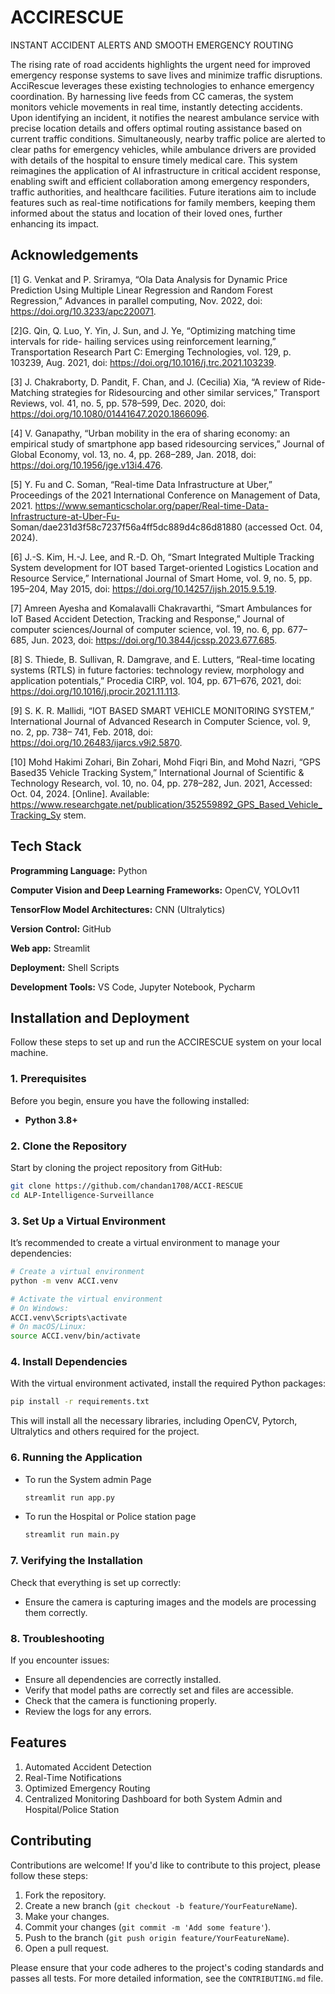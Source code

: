 
# ACCIRESCUE
INSTANT ACCIDENT
ALERTS AND SMOOTH EMERGENCY
ROUTING

The rising rate of road accidents highlights the urgent need for improved emergency
response systems to save lives and minimize traffic disruptions. AcciRescue leverages
these existing technologies to enhance emergency coordination. By harnessing live feeds
from CC cameras, the system monitors vehicle movements in real time, instantly detecting
accidents. Upon identifying an incident, it notifies the nearest ambulance service with
precise location details and offers optimal routing assistance based on current traffic
conditions. Simultaneously, nearby traffic police are alerted to clear paths for emergency
vehicles, while ambulance drivers are provided with details of the hospital to ensure timely
medical care.
This system reimagines the application of AI infrastructure in critical accident response,
enabling swift and efficient collaboration among emergency responders, traffic authorities,
and healthcare facilities. Future iterations aim to include features such as real-time
notifications for family members, keeping them informed about the status and location of
their loved ones, further enhancing its impact.

## Acknowledgements

[1] G. Venkat and P. Sriramya, “Ola Data Analysis for Dynamic Price Prediction Using
Multiple Linear Regression and Random Forest Regression,” Advances in parallel
computing, Nov. 2022, doi: https://doi.org/10.3233/apc220071.

[2]G. Qin, Q. Luo, Y. Yin, J. Sun, and J. Ye, “Optimizing matching time intervals for ride-
hailing services using reinforcement learning,” Transportation Research Part C: Emerging
Technologies, vol. 129, p. 103239, Aug. 2021, doi:
https://doi.org/10.1016/j.trc.2021.103239.

[3] J. Chakraborty, D. Pandit, F. Chan, and J. (Cecilia) Xia, “A review of Ride-Matching
strategies for Ridesourcing and other similar services,” Transport Reviews, vol. 41, no. 5,
pp. 578–599, Dec. 2020, doi: https://doi.org/10.1080/01441647.2020.1866096.

[4] V. Ganapathy, “Urban mobility in the era of sharing economy: an empirical study of
smartphone app based ridesourcing services,” Journal of Global Economy, vol. 13, no. 4,
pp. 268–289, Jan. 2018, doi: https://doi.org/10.1956/jge.v13i4.476.

[5] Y. Fu and C. Soman, “Real-time Data Infrastructure at Uber,” Proceedings of the 2021
International Conference on Management of Data, 2021.
https://www.semanticscholar.org/paper/Real-time-Data-Infrastructure-at-Uber-Fu-
Soman/dae231d3f58c7237f56a4ff5dc889d4c86d81880 (accessed Oct. 04, 2024).

[6] J.-S. Kim, H.-J. Lee, and R.-D. Oh, “Smart Integrated Multiple Tracking System
development for IOT based Target-oriented Logistics Location and Resource Service,”
International Journal of Smart Home, vol. 9, no. 5, pp. 195–204, May 2015, doi:
https://doi.org/10.14257/ijsh.2015.9.5.19.

[7] Amreen Ayesha and Komalavalli Chakravarthi, “Smart Ambulances for IoT Based
Accident Detection, Tracking and Response,” Journal of computer sciences/Journal of
computer science, vol. 19, no. 6, pp. 677–685, Jun. 2023, doi:
https://doi.org/10.3844/jcssp.2023.677.685.

[8] S. Thiede, B. Sullivan, R. Damgrave, and E. Lutters, “Real-time locating systems
(RTLS) in future factories: technology review, morphology and application potentials,”
Procedia CIRP, vol. 104, pp. 671–676, 2021, doi:
https://doi.org/10.1016/j.procir.2021.11.113.

[9] S. K. R. Mallidi, “IOT BASED SMART VEHICLE MONITORING SYSTEM,”
International Journal of Advanced Research in Computer Science, vol. 9, no. 2, pp. 738–
741, Feb. 2018, doi: https://doi.org/10.26483/ijarcs.v9i2.5870.

[10] Mohd Hakimi Zohari, Bin Zohari, Mohd Fiqri Bin, and Mohd Nazri, “GPS Based35
Vehicle Tracking System,” International Journal of Scientific & Technology Research, vol.
10, no. 04, pp. 278–282, Jun. 2021, Accessed: Oct. 04, 2024. [Online]. Available:
https://www.researchgate.net/publication/352559892_GPS_Based_Vehicle_Tracking_Sy
stem.

## Tech Stack


**Programming Language:** Python

**Computer Vision and Deep Learning Frameworks:** OpenCV, YOLOv11


**TensorFlow
Model Architectures:** CNN (Ultralytics)

**Version Control:** GitHub

**Web app:** Streamlit

**Deployment:** Shell Scripts

**Development Tools:**
VS Code,
Jupyter Notebook,
Pycharm
## Installation and Deployment

Follow these steps to set up and run the ACCIRESCUE system on your local machine.

### 1. Prerequisites
Before you begin, ensure you have the following installed:
- **Python 3.8+**

### 2. Clone the Repository

Start by cloning the project repository from GitHub:

```bash
git clone https://github.com/chandan1708/ACCI-RESCUE
cd ALP-Intelligence-Surveillance
```
### 3. Set Up a Virtual Environment

It’s recommended to create a virtual environment to manage your dependencies:

```bash
# Create a virtual environment
python -m venv ACCI.venv

# Activate the virtual environment
# On Windows:
ACCI.venv\Scripts\activate
# On macOS/Linux:
source ACCI.venv/bin/activate
```

### 4. Install Dependencies
With the virtual environment activated, install the required Python packages:

```bash
pip install -r requirements.txt
```

This will install all the necessary libraries, including OpenCV, Pytorch, Ultralytics and others required for the project.

### 6. Running the Application

- To run the System admin Page
  ```bash
  streamlit run app.py
  ```
- To run the Hospital or Police station page
    ```bash
    streamlit run main.py
    ```

### 7. Verifying the Installation

Check that everything is set up correctly:

- Ensure the camera is capturing images and the models are processing them correctly.

### 8. Troubleshooting

If you encounter issues:

- Ensure all dependencies are correctly installed.
- Verify that model paths are correctly set and files are accessible.
- Check that the camera is functioning properly.
- Review the logs for any errors.

## Features

1. Automated Accident Detection
2. Real-Time Notifications
3. Optimized Emergency Routing
4. Centralized Monitoring Dashboard for both System Admin and Hospital/Police Station

## Contributing



Contributions are welcome! If you'd like to contribute to this project, please follow these steps:

1. Fork the repository.
2. Create a new branch (`git checkout -b feature/YourFeatureName`).
3. Make your changes.
4. Commit your changes (`git commit -m 'Add some feature'`).
5. Push to the branch (`git push origin feature/YourFeatureName`).
6. Open a pull request.

Please ensure that your code adheres to the project's coding standards and passes all tests. For more detailed information, see the `CONTRIBUTING.md` file.
